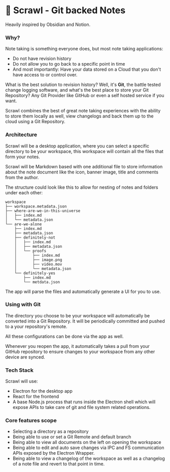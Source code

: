 # 📓 Scrawl - Git backed Notes

Heavily inspired by Obsidian and Notion.

### Why?

Note taking is something everyone does, but most note taking applications:

- Do not have revision history
- Do not allow you to go back to a specific point in time
- And most importantly: Have your data stored on a Cloud that you don't have access to or control over.

What is the best solution to revision history? Well, it's **Git**, the battle tested change logging software, and what's the best place to store your Git Repository? Any Git Provider like GitHub or even a self hosted service if you want.

Scrawl combines the best of great note taking experiences with the ability to store them locally as well, view changelogs and back them up to the cloud using a Git Repository.

### Architecture

Scrawl will be a desktop application, where you can select a specific directory to be your workspace, this workspace will contain all the files that form your notes.

Scrawl will be Markdown based with one additional file to store information about the note document like the icon, banner image, title and comments from the author.

The structure could look like this to allow for nesting of notes and folders under each other:

```
workspace
├── workspace.metadata.json
├── where-are-we-in-this-universe
│   ├── index.md
│   └── metadata.json
└── are-we-alone
    ├── index.md
    ├── metadata.json
    ├── definitely-not
    │   ├── index.md
    │   ├── metadata.json
    │   └── proofs
    │       ├── index.md
    │       ├── image.png
    │       ├── video.mov
    │       └── metadata.json
    └── definitely-yes
        ├── index.md
        └── metdata.json
```

The app will parse the files and automatically generate a UI for you to use.

### Using with Git

The directory you choose to be your workspace will automatically be converted into a Git Repository.
It will be periodically committed and pushed to a your repository's remote.

All these configurations can be done via the app as well.

Whenever you reopen the app, it automatically takes a pull from your GitHub repository to ensure changes to your workspace from any other device are synced.

### Tech Stack

Scrawl will use:

- Electron for the desktop app
- React for the frontend
- A base Node.js process that runs inside the Electron shell which will expose APIs to take care of git and file system related operations.

### Core features scope

- Selecting a directory as a repository
- Being able to use or set a Git Remote and default branch
- Being able to view all documents on the left on opening the workspace
- Being able to edit and auto save changes via IPC and FS communication APIs exposed by the Electron Wrapper.
- Being able to view a changelog of the workspace as well as a changelog of a note file and revert to that point in time.
